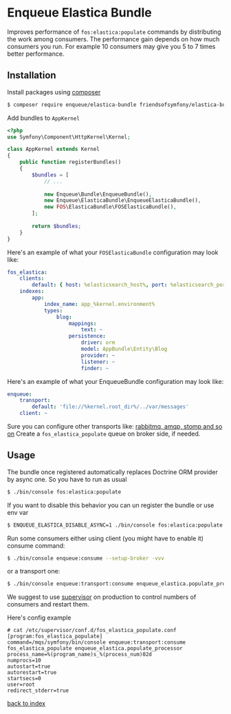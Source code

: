 # Enqueue Elastica Bundle

Improves performance of `fos:elastica:populate` commands by distributing the work among consumers. 
The performance gain depends on how much consumers you run. 
For example 10 consumers may give you 5 to 7 times better performance.  

## Installation

Install packages using [composer](https://getcomposer.org/)

```bash
$ composer require enqueue/elastica-bundle friendsofsymfony/elastica-bundle
```

Add bundles to `AppKernel`

```php
<?php
use Symfony\Component\HttpKernel\Kernel;

class AppKernel extends Kernel
{
    public function registerBundles()
    {
        $bundles = [
            // ...
            
            new Enqueue\Bundle\EnqueueBundle(),
            new Enqueue\ElasticaBundle\EnqueueElasticaBundle(),
            new FOS\ElasticaBundle\FOSElasticaBundle(),
        ];
        
        return $bundles;
    }
}
```

Here's an example of what your `FOSElasticaBundle` configuration may look like:

```yaml
fos_elastica:
    clients:
        default: { host: %elasticsearch_host%, port: %elasticsearch_port% }
    indexes:
        app:
            index_name: app_%kernel.environment%
            types:
                blog:
                    mappings:
                        text: ~
                    persistence:
                        driver: orm
                        model: AppBundle\Entity\Blog
                        provider: ~
                        listener: ~
                        finder: ~
```

Here's an example of what your EnqueueBundle configuration may look like:

```yaml
enqueue:
    transport:
        default: 'file://%kernel.root_dir%/../var/messages'
    client: ~
```

Sure you can configure other transports like: [rabbitmq, amqp, stomp and so on](https://github.com/php-enqueue/enqueue-dev/blob/master/docs/bundle/config_reference.md)
Create a `fos_elastica_populate` queue on broker side, if needed.

## Usage 

The bundle once registered automatically replaces Doctrine ORM provider by async one. 
So you have to run as usual 
 
```bash
$ ./bin/console fos:elastica:populate 
```

If you want to disable this behavior you can un register the bundle or use env var

```bash
$ ENQUEUE_ELASTICA_DISABLE_ASYNC=1 ./bin/console fos:elastica:populate 
```

Run some consumers either using client (you might have to enable it) consume command:

```bash
$ ./bin/console enqueue:consume --setup-broker -vvv 
```

or a transport one: 
 
```bash
$ ./bin/console enqueue:transport:consume enqueue_elastica.populate_processor -vvv 
```

We suggest to use [supervisor](http://supervisord.org/) on production to control numbers of consumers and restart them.   

Here's config example

```
# cat /etc/supervisor/conf.d/fos_elastica_populate.conf 
[program:fos_elastica_populate]
command=/mqs/symfony/bin/console enqueue:transport:consume fos_elastica_populate enqueue_elastica.populate_processor
process_name=%(program_name)s_%(process_num)02d
numprocs=10
autostart=true
autorestart=true
startsecs=0
user=root
redirect_stderr=true
```

[back to index](../index.md)
